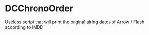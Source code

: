 # DCChronoOrder

Useless script that will print the original airing dates of Arrow / Flash according to IMDB
